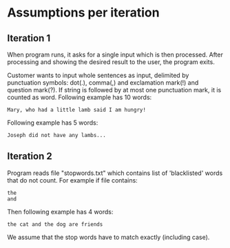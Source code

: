 # Assumptions per iteration

## Iteration 1
When program runs, it asks for a single input which is then processed.
After processing and showing the desired result to the user, the program exits.

Customer wants to input whole sentences as input, delimited by punctuation symbols: dot(.), comma(,) and exclamation mark(!) and question mark(?).
If string is followed by at most one punctuation mark, it is counted as word.
Following example has 10 words:
```
Mary, who had a little lamb said I am hungry!
```

Following example has 5 words:
```
Joseph did not have any lambs...
```

## Iteration 2
Program reads file "stopwords.txt" which contains list of 'blacklisted' words that do not count.
For example if file contains:
```
the
and
```

Then following example has 4 words:
```
the cat and the dog are friends
```

We assume that the stop words have to match exactly (including case).